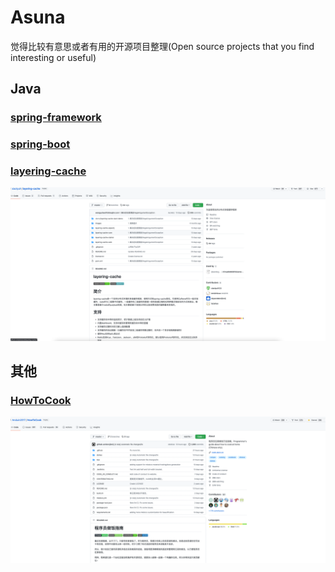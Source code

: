 # Asuna
觉得比较有意思或者有用的开源项目整理(Open source projects that you find interesting or useful)


## Java

### [spring-framework](https://github.com/spring-projects/spring-framework)


### [spring-boot](https://github.com/spring-projects/spring-boot)


### [layering-cache](https://github.com/xiaolyuh/layering-cache)

![img.png](images/layering-cache.png)



## 其他

### [HowToCook](https://github.com/Anduin2017/HowToCook)

![img.png](images/HowToCook.png)

